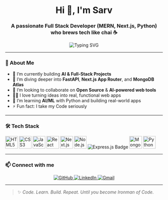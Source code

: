 <h1 align="center">Hi 👋, I'm Sarv</h1>
<h3 align="center">A passionate Full Stack Developer (MERN, Next.js, Python) who brews tech like chai ☕</h3>

<p align="center">
  <img src="https://readme-typing-svg.herokuapp.com?font=Fira+Code&size=22&pause=1000&center=true&vCenter=true&width=435&lines=Full+Stack+Web+Developer;MERN+Stack+Expert;Next.js+Lover;Python+Enthusiast" alt="Typing SVG" />
</p>

---

### 🧠 About Me
- 🔭 I’m currently building **AI & Full-Stack Projects**
- 🌱 I’m diving deeper into **FastAPI**, **Next.js App Router**, and **MongoDB Atlas**
- 👯 I’m looking to collaborate on **Open Source** & **AI-powered web tools**
- 🧑‍💻 I love turning ideas into real, functional web apps
- 🧪 I’m learning **AI/ML** with Python and building real-world apps
- ⚡ Fun fact: I take my Code seriously

---
### 🛠️ Tech Stack

<p align="left">
  <img src="https://cdn.jsdelivr.net/gh/devicons/devicon/icons/html5/html5-original.svg" height="40" width="40" alt="HTML5" />
  <img src="https://cdn.jsdelivr.net/gh/devicons/devicon/icons/css3/css3-original.svg" height="40" width="40" alt="CSS3" />
  <img src="https://cdn.jsdelivr.net/gh/devicons/devicon/icons/javascript/javascript-original.svg" height="40" width="40" alt="JavaScript" />
  <img src="https://cdn.jsdelivr.net/gh/devicons/devicon/icons/react/react-original.svg" height="40" width="40" alt="React" />
  <img src="https://cdn.jsdelivr.net/gh/devicons/devicon/icons/nextjs/nextjs-original.svg" height="40" width="40" alt="Next.js" />
  <img src="https://cdn.jsdelivr.net/gh/devicons/devicon/icons/nodejs/nodejs-original.svg" height="40" width="40" alt="Node.js" />
  <img src="https://img.shields.io/badge/Express.js-black?style=for-the-badge&logo=express&logoColor=white" alt="Express.js Badge"/>

  <img src="https://cdn.jsdelivr.net/gh/devicons/devicon/icons/mongodb/mongodb-original.svg" height="40" width="40" alt="MongoDB" />
  <img src="https://cdn.jsdelivr.net/gh/devicons/devicon/icons/python/python-original.svg" height="40" width="40" alt="Python" />
</p>


---

### 📫 Connect with me


<p align="center">
  <a href="https://github.com/" target="SarabjitSingh18">
    <img src="https://img.shields.io/badge/GitHub-100000?style=for-the-badge&logo=github&logoColor=white" alt="GitHub" />
  </a>
  <a href="https://www.linkedin.com/in/sarabjit-singh-53486b309/" target="_blank">
    <img src="https://img.shields.io/badge/LinkedIn-0077B5?style=for-the-badge&logo=linkedin&logoColor=white" alt="LinkedIn" />
  </a>
  <a href="mailto:sarabjitsingh9620@example.com">
    <img src="https://img.shields.io/badge/Gmail-D14836?style=for-the-badge&logo=gmail&logoColor=white" alt="Gmail" />
  </a>

</p>


---

> ✨ _Code. Learn. Build. Repeat. Until you become Ironman of Code._

